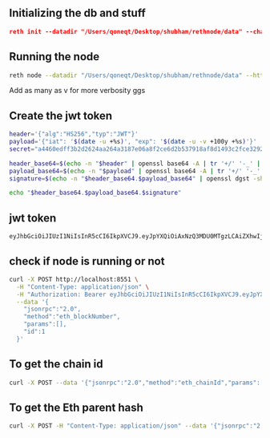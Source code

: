 ## Initializing the db and stuff

```json
reth init --datadir "/Users/qoneqt/Desktop/shubham/rethnode/data" --chain config.json
```

## Running the node

```bash
reth node --datadir "/Users/qoneqt/Desktop/shubham/rethnode/data" --http --ws --port 30303 --http.api all --chain config.json
```
Add as many as v for more verbosity ggs


## Create the jwt token
```bash
header='{"alg":"HS256","typ":"JWT"}'
payload='{"iat": '$(date -u +%s)', "exp": '$(date -u -v +100y +%s)'}'
secret="a4460edff3b2d2624aa264a3187e06a8f2ce6d2b537918af8d1493c2fce3292e"

header_base64=$(echo -n "$header" | openssl base64 -A | tr '+/' '-_' | tr -d '=')
payload_base64=$(echo -n "$payload" | openssl base64 -A | tr '+/' '-_' | tr -d '=')
signature=$(echo -n "$header_base64.$payload_base64" | openssl dgst -sha256 -mac HMAC -macopt hexkey:$secret -binary | openssl base64 -A | tr '+/' '-_' | tr -d '=')

echo "$header_base64.$payload_base64.$signature"
```

## jwt token


```jwt_key
eyJhbGciOiJIUzI1NiIsInR5cCI6IkpXVCJ9.eyJpYXQiOiAxNzQ3MDU0MTgzLCAiZXhwIjogNDkwMjcyNzc4M30.4cIrO3f4jRk6KhL1bPsvQ3Qu1JfQrL4wD2D2BJeWxWQ
```

## check if node is running or not 
```bash
curl -X POST http://localhost:8551 \
  -H "Content-Type: application/json" \
  -H "Authorization: Bearer eyJhbGciOiJIUzI1NiIsInR5cCI6IkpXVCJ9.eyJpYXQiOiAxNzQ3MDUwMjcxfQ.AZN-Qb1eQprecQPuJRsiCSnDYjVQmG1GLWDvaNdMBxw" \
  --data '{
    "jsonrpc":"2.0",
    "method":"eth_blockNumber",
    "params":[],
    "id":1
  }' 
```

## To get the chain id 

```bash
curl -X POST --data '{"jsonrpc":"2.0","method":"eth_chainId","params":[],"id":1}' -H "Content-Type: application/json" localhost:8545
```

## To get the Eth parent hash 

```bash
curl -X POST -H "Content-Type: application/json" --data '{"jsonrpc":"2.0","method":"eth_getBlockByNumber","params":["0x0", false],"id":1}' http://127.0.0.1:8545
```